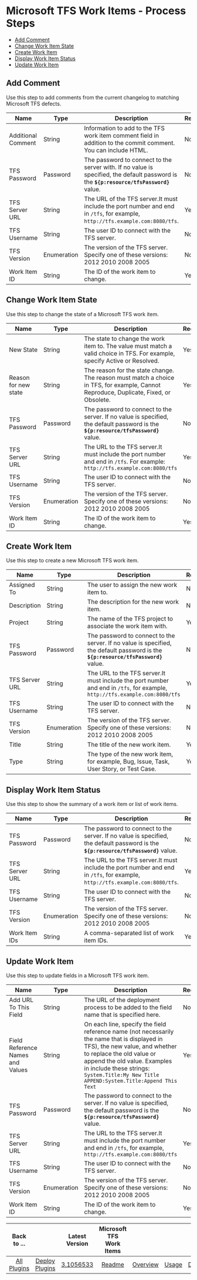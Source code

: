 
# Microsoft TFS Work Items - Process Steps

* [Add Comment](#add_comment)
* [Change Work Item State](#change_work_item_state)
* [Create Work Item](#create_work_item)
* [Display Work Item Status](#display_work_item_status)
* [Update Work Item](#update_work_item)


## Add Comment

Use this step to add comments from the current changelog to matching Microsoft TFS defects.


| Name | Type | Description                                                                                                          | Required |
| ---- | ---- | -------------------------------------------------------------------------------------------------------------------- | -------- |
| Additional Comment | String | Information to add to the TFS work item comment field in addition to the commit comment. You can include HTML. | No |
| TFS Password | Password | The password to connect to the server with. If no value is specified, the default password is the **``${p:resource/tfsPassword}``** value. | No |
| TFS Server URL | String | The URL of the TFS server.It must include the port number and end in `/tfs`, for example, `http://tfs.example.com:8080/tfs`. | Yes |
| TFS Username | String | The user ID to connect with the TFS server. | No |
| TFS Version | Enumeration | The version of the TFS server. Specify one of these versions: 2012 2010 2008 2005 | No |
| Work Item ID | String | The ID of the work item to change. | Yes |

## Change Work Item State

Use this step to change the state of a Microsoft TFS work item.


| Name | Type | Description                                                                                                          | Required |
| ---- | ---- | -------------------------------------------------------------------------------------------------------------------- | -------- |
| New State | String | The state to change the work item to. The value must match a valid choice in TFS. For example, specify Active or Resolved. | Yes |
| Reason for new state | String | The reason for the state change. The reason must match a choice in TFS, for example, Cannot Reproduce, Duplicate, Fixed, or Obsolete. | Yes |
| TFS Password | Password | The password to connect to the server. If no value is specified, the default password is the **``${p:resource/tfsPassword}``** value. | No |
| TFS Server URL | String | The URL to the TFS server.It must include the port number and end in `/tfs`. For example: `http://tfs.example.com:8080/tfs` | Yes |
| TFS Username | String | The user ID to connect with the TFS server. | No |
| TFS Version | Enumeration | The version of the TFS server. Specify one of these versions: 2012 2010 2008 2005 | No |
| Work Item ID | String | The ID of the work item to change. | Yes |

## Create Work Item

Use this step to create a new Microsoft TFS work item.


| Name | Type | Description                                                                                                          | Required |
| ---- | ---- | -------------------------------------------------------------------------------------------------------------------- | -------- |
| Assigned To | String | The user to assign the new work item to. | No |
| Description | String | The description for the new work item. | No |
| Project | String | The name of the TFS project to associate the work item with. | Yes |
| TFS Password | Password | The password to connect to the server. If no value is specified, the default password is the **``${p:resource/tfsPassword}``** value. | No |
| TFS Server URL | String | The URL to the TFS server.It must include the port number and end in `/tfs`, for example, `http://tfs.example.com:8080/tfs` | Yes |
| TFS Username | String | The user ID to connect with the TFS server. | No |
| TFS Version | Enumeration | The version of the TFS server. Specify one of these versions: 2012 2010 2008 2005 | No |
| Title | String | The title of the new work item. | Yes |
| Type | String | The type of the new work item, for example, Bug, Issue, Task, User Story, or Test Case. | Yes |

## Display Work Item Status

Use this step to show the summary of a work item or list of work items.


| Name | Type | Description                                                                                                          | Required |
| ---- | ---- | -------------------------------------------------------------------------------------------------------------------- | -------- |
| TFS Password | Password | The password to connect to the server. If no value is specified, the default password is the **``${p:resource/tfsPassword}``** value. | No |
| TFS Server URL | String | The URL to the TFS server.It must include the port number and end in `/tfs`, for example, `http://tfs.example.com:8080/tfs`. | Yes |
| TFS Username | String | The user ID to connect with the TFS server. | No |
| TFS Version | Enumeration | The version of the TFS server. Specify one of these versions: 2012 2010 2008 2005 | No |
| Work Item IDs | String | A comma-separated list of work item IDs. | Yes |

## Update Work Item

Use this step to update fields in a Microsoft TFS work item.


| Name | Type | Description                                                                                                          | Required |
| ---- | ---- | -------------------------------------------------------------------------------------------------------------------- | -------- |
| Add URL To This Field | String | The URL of the deployment process to be added to the field name that is specified here. | No |
| Field Reference Names and Values | String | On each line, specify the field reference name (not necessarily the name that is displayed in TFS), the new value, and whether to replace the old value or append the old value. Examples in include these strings:  `System.Title:My New Title APPEND:System.Title:Append This Text` | Yes |
| TFS Password | Password | The password to connect to the server. If no value is specified, the default password is the **``${p:resource/tfsPassword}``** value. | No |
| TFS Server URL | String | The URL to the TFS server.It must include the port number and end in `/tfs`, for example, `http://tfs.example.com:8080/tfs` | Yes |
| TFS Username | String | The user ID to connect with the TFS server. | No |
| TFS Version | Enumeration | The version of the TFS server. Specify one of these versions: 2012 2010 2008 2005 | No |
| Work Item ID | String | The ID of the work item to change. | Yes |



|Back to ...||Latest Version|Microsoft TFS Work Items ||||
| :---: | :---: | :---: | :---: | :---: | :---: | :---: |
|[All Plugins](../../index.md)|[Deploy Plugins](../README.md)|[3.1056533](https://raw.githubusercontent.com/UrbanCode/IBM-UCD-PLUGINS/main/files/plugin-air-TFS-WorkItems/TFS-WorkItems-3.1056533.zip)|[Readme](README.md)|[Overview](overview.md)|[Usage](usage.md)|[Downloads](downloads.md)|
